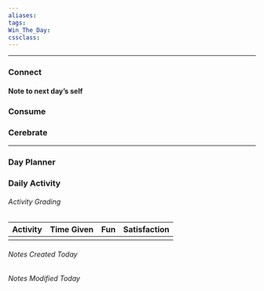 ```yaml
---
aliases:  
tags:
Win_The_Day:  
cssclass:
---
```

---

### Connect 
#### Note to next day’s self
### Consume
### Cerebrate

--- 
### Day Planner

### Daily Activity 
###### Activity Grading
| Activity | Time Given | Fun | Satisfaction |
| -------- | ---------- | --- | ------------ |
|  |            |     |              |

###### Notes Created Today
###### Notes Modified Today 



